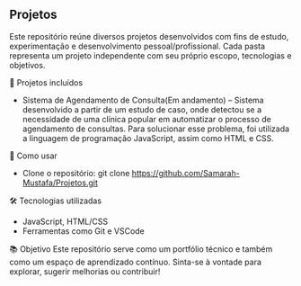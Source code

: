 ## Projetos

Este repositório reúne diversos projetos desenvolvidos com fins de estudo, experimentação e desenvolvimento pessoal/profissional. Cada pasta representa um projeto independente com seu próprio escopo, tecnologias e objetivos.


📌 Projetos incluídos
- Sistema de Agendamento de Consulta(Em andamento) – Sistema desenvolvido a partir de um estudo de caso, onde detectou se a necessidade de uma clínica popular em automatizar o processo de agendamento de consultas. Para solucionar esse problema, foi utilizada a linguagem de programação JavaScript, assim como HTML e CSS.


🚀 Como usar
- Clone o repositório:
git clone https://github.com/Samarah-Mustafa/Projetos.git


🛠️ Tecnologias utilizadas
- JavaScript, HTML/CSS
- Ferramentas como Git e VSCode


📚 Objetivo
Este repositório serve como um portfólio técnico e também como um espaço de aprendizado contínuo. Sinta-se à vontade para explorar, sugerir melhorias ou contribuir!
